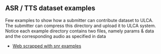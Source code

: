 ## ASR / TTS dataset examples
Few examples to show how a submitter can contribute dataset to ULCA. The submitter can compress this directory and upload it to ULCA system. Notice each example directory contains two files, namely params & data and the corresponding audio as specified in data

* [Web scrapped with snr examples](./midlands_english_snr)

